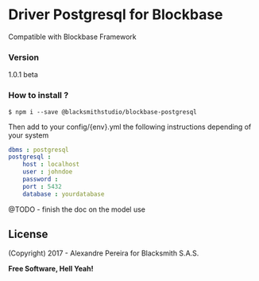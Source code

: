 # Driver Postgresql for Blockbase
Compatible with Blockbase Framework

### Version
1.0.1 beta

### How to install ?
```shell
$ npm i --save @blacksmithstudio/blockbase-postgresql
```

Then add to your config/{env}.yml the following instructions depending of your system
```yml
dbms : postgresql
postgresql :
    host : localhost
    user : johndoe
    password :
    port : 5432
    database : yourdatabase
```

@TODO - finish the doc on the model use

License
----

(Copyright) 2017 - Alexandre Pereira for Blacksmith S.A.S.


**Free Software, Hell Yeah!**

[Node.js]:https://nodejs.org/en
[NPM]:https://www.npmjs.com
